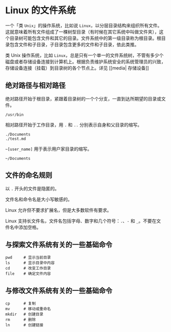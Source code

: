 # Linux 的文件系统

一个「类 `Unix`」的操作系统，比如说 `Linux`，以分层目录结构来组织所有文件。这就意味着所有文件组成了一棵树型目录（有时候在其它系统中叫做文件夹），这个目录树可能包含文件和其它的目录。文件系统中的第一级目录称为根目录。根目录包含文件和子目录，子目录包含更多的文件和子目录，依此类推。

类 Unix 操作系统，比如 `Linux`，总是只有一个单一的文件系统树，不管有多少个磁盘或者存储设备连接到计算机上。根据负责维护系统安全的系统管理员的兴致，存储设备连接（挂载）到目录树的各个节点上。详见 [[media| 存储设备]] 

## 绝对路径与相对路径

绝对路径开始于根目录，紧跟着目录树的一个个分支，一直到达所期望的目录或文件。

```shell
/usr/bin
```

相对路径开始于工作目录，用 `.` 和 `..` 分别表示自身和父目录的缩写。

```shell
./Documents
./test.md
```

`~[user_name]` 用于表示用户家目录的缩写。

```shell
~/Documents
```

## 文件的命名规则

以 `.` 开头的文件是隐匿的。

文件名和命令名是大小写敏感的。

Linux 允许但不要求扩展名，但是大多数软件有要求。

Linux 支持长文件名，文件名包括字母、数字和几个符号：`.`、`-` 和 `_`。不要在文
件名中添加空格。

## 与探索文件系统有关的一些基础命令

```shell
pwd     # 显示当前目录
ls      # 显示目录中内容
cd      # 改变工作目录
file    # 确定文件内容
```

## 与修改文件系统有关的一些基础命令

```shell
cp      # 复制
mv      # 移动或重命名
mkdir   # 创建目录
rm      # 删除
ln      # 创建链接
```
